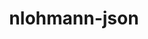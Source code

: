 ---
title: "nlohmann-json"
layout: cache
categories: [package, develop]
meta: {"compilers": ["cce@=18.0.0", "gcc@=10.3.0", "gcc@=11.1.0", "gcc@=11.4.0", "gcc@=13.2.0", "gcc@=9.4.0", "msvc@=19.39.33523", "oneapi@=2024.1.0", "oneapi@=2024.2.1"], "num_specs": 41, "num_specs_by_stack": {"aws-pcluster-x86_64_v4": 6, "data-vis-sdk": 5, "e4s": 6, "e4s-cray-rhel": 3, "e4s-cray-sles": 2, "e4s-neoverse-v2": 3, "e4s-neoverse_v1": 2, "e4s-oneapi": 6, "e4s-power": 1, "e4s-rocm-external": 3, "hep": 3, "ml-linux-x86_64-rocm": 3, "root": 41, "windows-vis": 1}, "oss": ["amzn2", "rhel8", "sle_hpc15", "ubuntu20.04", "ubuntu22.04", "ubuntu24.04", "windows10.0.20348"], "platforms": ["linux", "windows"], "stacks": ["aws-pcluster-x86_64_v4", "data-vis-sdk", "e4s", "e4s-cray-rhel", "e4s-cray-sles", "e4s-neoverse-v2", "e4s-neoverse_v1", "e4s-oneapi", "e4s-power", "e4s-rocm-external", "hep", "ml-linux-x86_64-rocm", "root", "windows-vis"], "targets": ["neoverse_v1", "neoverse_v2", "ppc64le", "x86_64", "x86_64_v3", "x86_64_v4"], "versions": ["3.11.3"]}
spec_details: [{"compiler": "gcc@=9.4.0", "hash": "5zjpi6thakzq26uojjw7l6h6h4nfwj4y", "os": "ubuntu20.04", "platform": "linux", "size": "-", "stacks": ["e4s-power", "root"], "tarball": "https://binaries.spack.io/develop/build_cache/linux-ubuntu20.04-ppc64le/gcc-9.4.0/nlohmann-json-3.11.3/linux-ubuntu20.04-ppc64le-gcc-9.4.0-nlohmann-json-3.11.3-5zjpi6thakzq26uojjw7l6h6h4nfwj4y.spack", "target": "ppc64le", "variants": ["build_system=cmake", "build_type=Release", "generator=make", "~ipo", "+multiple_headers"], "versions": ["3.11.3"]}, {"compiler": "gcc@=11.1.0", "hash": "67774bmtvhgr7asf7yclkjpwebsi4l2l", "os": "ubuntu20.04", "platform": "linux", "size": "-", "stacks": ["data-vis-sdk", "root"], "tarball": "https://binaries.spack.io/develop/build_cache/linux-ubuntu20.04-x86_64_v3/gcc-11.1.0/nlohmann-json-3.11.3/linux-ubuntu20.04-x86_64_v3-gcc-11.1.0-nlohmann-json-3.11.3-67774bmtvhgr7asf7yclkjpwebsi4l2l.spack", "target": "x86_64_v3", "variants": ["build_system=cmake", "build_type=Release", "generator=make", "~ipo", "+multiple_headers"], "versions": ["3.11.3"]}, {"compiler": "gcc@=11.4.0", "hash": "6lkecks5q4hkpxfsddouwcuxta5hrwsa", "os": "ubuntu22.04", "platform": "linux", "size": "-", "stacks": ["e4s", "root"], "tarball": "https://binaries.spack.io/develop/build_cache/linux-ubuntu22.04-x86_64_v3/gcc-11.4.0/nlohmann-json-3.11.3/linux-ubuntu22.04-x86_64_v3-gcc-11.4.0-nlohmann-json-3.11.3-6lkecks5q4hkpxfsddouwcuxta5hrwsa.spack", "target": "x86_64_v3", "variants": ["build_system=cmake", "build_type=Release", "generator=make", "~ipo", "+multiple_headers"], "versions": ["3.11.3"]}, {"compiler": "gcc@=11.1.0", "hash": "6zgb77lplfbzhmpwioxbeh2juecgpwkk", "os": "ubuntu20.04", "platform": "linux", "size": "-", "stacks": ["data-vis-sdk", "root"], "tarball": "https://binaries.spack.io/develop/build_cache/linux-ubuntu20.04-x86_64_v3/gcc-11.1.0/nlohmann-json-3.11.3/linux-ubuntu20.04-x86_64_v3-gcc-11.1.0-nlohmann-json-3.11.3-6zgb77lplfbzhmpwioxbeh2juecgpwkk.spack", "target": "x86_64_v3", "variants": ["build_system=cmake", "build_type=Release", "generator=make", "~ipo", "+multiple_headers"], "versions": ["3.11.3"]}, {"compiler": "gcc@=11.4.0", "hash": "bhmxyqqv23brvb7pe442fz2vhwvaaxlq", "os": "ubuntu22.04", "platform": "linux", "size": "-", "stacks": ["hep", "root"], "tarball": "https://binaries.spack.io/develop/build_cache/linux-ubuntu22.04-x86_64_v3/gcc-11.4.0/nlohmann-json-3.11.3/linux-ubuntu22.04-x86_64_v3-gcc-11.4.0-nlohmann-json-3.11.3-bhmxyqqv23brvb7pe442fz2vhwvaaxlq.spack", "target": "x86_64_v3", "variants": ["build_system=cmake", "build_type=Release", "generator=make", "~ipo", "+multiple_headers"], "versions": ["3.11.3"]}, {"compiler": "gcc@=11.4.0", "hash": "cfjxtun6hzt3x7yuqawos3qmrbko5edd", "os": "ubuntu22.04", "platform": "linux", "size": "-", "stacks": ["e4s-neoverse-v2", "root"], "tarball": "https://binaries.spack.io/develop/build_cache/linux-ubuntu22.04-neoverse_v2/gcc-11.4.0/nlohmann-json-3.11.3/linux-ubuntu22.04-neoverse_v2-gcc-11.4.0-nlohmann-json-3.11.3-cfjxtun6hzt3x7yuqawos3qmrbko5edd.spack", "target": "neoverse_v2", "variants": ["build_system=cmake", "build_type=Release", "generator=make", "~ipo", "+multiple_headers"], "versions": ["3.11.3"]}, {"compiler": "gcc@=11.1.0", "hash": "cw6jiopfm2xcrpw3zgveuenu6bvbcick", "os": "ubuntu20.04", "platform": "linux", "size": "-", "stacks": ["data-vis-sdk", "root"], "tarball": "https://binaries.spack.io/develop/build_cache/linux-ubuntu20.04-x86_64_v3/gcc-11.1.0/nlohmann-json-3.11.3/linux-ubuntu20.04-x86_64_v3-gcc-11.1.0-nlohmann-json-3.11.3-cw6jiopfm2xcrpw3zgveuenu6bvbcick.spack", "target": "x86_64_v3", "variants": ["build_system=cmake", "build_type=Release", "generator=make", "~ipo", "+multiple_headers"], "versions": ["3.11.3"]}, {"compiler": "gcc@=11.4.0", "hash": "dgajoodwqdwap7u4bst5di3bavdrpmcj", "os": "ubuntu22.04", "platform": "linux", "size": "-", "stacks": ["e4s-neoverse_v1", "root"], "tarball": "https://binaries.spack.io/develop/build_cache/linux-ubuntu22.04-neoverse_v1/gcc-11.4.0/nlohmann-json-3.11.3/linux-ubuntu22.04-neoverse_v1-gcc-11.4.0-nlohmann-json-3.11.3-dgajoodwqdwap7u4bst5di3bavdrpmcj.spack", "target": "neoverse_v1", "variants": ["build_system=cmake", "build_type=Release", "generator=make", "~ipo", "+multiple_headers"], "versions": ["3.11.3"]}, {"compiler": "gcc@=11.4.0", "hash": "f3ecxm2hebv6zfyym3lis2gpy7wdsixv", "os": "ubuntu22.04", "platform": "linux", "size": "-", "stacks": ["e4s", "root"], "tarball": "https://binaries.spack.io/develop/build_cache/linux-ubuntu22.04-x86_64_v3/gcc-11.4.0/nlohmann-json-3.11.3/linux-ubuntu22.04-x86_64_v3-gcc-11.4.0-nlohmann-json-3.11.3-f3ecxm2hebv6zfyym3lis2gpy7wdsixv.spack", "target": "x86_64_v3", "variants": ["build_system=cmake", "build_type=Release", "generator=make", "~ipo", "+multiple_headers"], "versions": ["3.11.3"]}, {"compiler": "msvc@=19.39.33523", "hash": "h2fbd7irj7iugtlmuo64efg5om4abkwo", "os": "windows10.0.20348", "platform": "windows", "size": "-", "stacks": ["root", "windows-vis"], "tarball": "https://binaries.spack.io/develop/build_cache/windows-windows10.0.20348-x86_64/msvc-19.39.33523/nlohmann-json-3.11.3/windows-windows10.0.20348-x86_64-msvc-19.39.33523-nlohmann-json-3.11.3-h2fbd7irj7iugtlmuo64efg5om4abkwo.spack", "target": "x86_64", "variants": ["build_system=cmake", "build_type=Release", "generator=ninja", "~ipo", "+multiple_headers"], "versions": ["3.11.3"]}, {"compiler": "oneapi@=2024.2.1", "hash": "hcn5b2ue4dnh26b65fvahve5qkvvulf7", "os": "ubuntu22.04", "platform": "linux", "size": "-", "stacks": ["e4s-oneapi", "root"], "tarball": "https://binaries.spack.io/develop/build_cache/linux-ubuntu22.04-x86_64_v3/oneapi-2024.2.1/nlohmann-json-3.11.3/linux-ubuntu22.04-x86_64_v3-oneapi-2024.2.1-nlohmann-json-3.11.3-hcn5b2ue4dnh26b65fvahve5qkvvulf7.spack", "target": "x86_64_v3", "variants": ["build_system=cmake", "build_type=Release", "generator=make", "~ipo", "+multiple_headers"], "versions": ["3.11.3"]}, {"compiler": "oneapi@=2024.2.1", "hash": "hlg3pesqe4falikvtyfiqz4mosiw3fvy", "os": "ubuntu22.04", "platform": "linux", "size": "-", "stacks": ["e4s-oneapi", "root"], "tarball": "https://binaries.spack.io/develop/build_cache/linux-ubuntu22.04-x86_64_v3/oneapi-2024.2.1/nlohmann-json-3.11.3/linux-ubuntu22.04-x86_64_v3-oneapi-2024.2.1-nlohmann-json-3.11.3-hlg3pesqe4falikvtyfiqz4mosiw3fvy.spack", "target": "x86_64_v3", "variants": ["build_system=cmake", "build_type=Release", "generator=make", "~ipo", "+multiple_headers"], "versions": ["3.11.3"]}, {"compiler": "gcc@=10.3.0", "hash": "hwd74ihkumg4vulxz42e3b5vqd3hfabw", "os": "sle_hpc15", "platform": "linux", "size": "-", "stacks": ["e4s-cray-sles", "root"], "tarball": "https://binaries.spack.io/develop/build_cache/linux-sle_hpc15-x86_64_v4/gcc-10.3.0/nlohmann-json-3.11.3/linux-sle_hpc15-x86_64_v4-gcc-10.3.0-nlohmann-json-3.11.3-hwd74ihkumg4vulxz42e3b5vqd3hfabw.spack", "target": "x86_64_v4", "variants": ["build_system=cmake", "build_type=Release", "generator=make", "~ipo", "+multiple_headers"], "versions": ["3.11.3"]}, {"compiler": "oneapi@=2024.2.1", "hash": "hxvocq6h7g4alwjlxkktduwp4bli2y35", "os": "ubuntu22.04", "platform": "linux", "size": "-", "stacks": ["e4s-oneapi", "root"], "tarball": "https://binaries.spack.io/develop/build_cache/linux-ubuntu22.04-x86_64_v3/oneapi-2024.2.1/nlohmann-json-3.11.3/linux-ubuntu22.04-x86_64_v3-oneapi-2024.2.1-nlohmann-json-3.11.3-hxvocq6h7g4alwjlxkktduwp4bli2y35.spack", "target": "x86_64_v3", "variants": ["build_system=cmake", "build_type=Release", "generator=make", "~ipo", "+multiple_headers"], "versions": ["3.11.3"]}, {"compiler": "oneapi@=2024.1.0", "hash": "ik26u4ubjop3zd7bvgek7xbasqqyi6d6", "os": "amzn2", "platform": "linux", "size": "-", "stacks": ["aws-pcluster-x86_64_v4", "root"], "tarball": "https://binaries.spack.io/develop/build_cache/linux-amzn2-x86_64_v3/oneapi-2024.1.0/nlohmann-json-3.11.3/linux-amzn2-x86_64_v3-oneapi-2024.1.0-nlohmann-json-3.11.3-ik26u4ubjop3zd7bvgek7xbasqqyi6d6.spack", "target": "x86_64_v3", "variants": ["build_system=cmake", "build_type=Release", "generator=make", "~ipo", "+multiple_headers"], "versions": ["3.11.3"]}, {"compiler": "gcc@=13.2.0", "hash": "j7woo35jxke5ubnslmdrzu4ib3bpj4ln", "os": "ubuntu24.04", "platform": "linux", "size": "-", "stacks": ["ml-linux-x86_64-rocm", "root"], "tarball": "https://binaries.spack.io/develop/build_cache/linux-ubuntu24.04-x86_64_v3/gcc-13.2.0/nlohmann-json-3.11.3/linux-ubuntu24.04-x86_64_v3-gcc-13.2.0-nlohmann-json-3.11.3-j7woo35jxke5ubnslmdrzu4ib3bpj4ln.spack", "target": "x86_64_v3", "variants": ["build_system=cmake", "build_type=Release", "generator=make", "~ipo", "+multiple_headers"], "versions": ["3.11.3"]}, {"compiler": "gcc@=11.4.0", "hash": "l23udjwuryl7r2aeyp4kcs6fynqx27yh", "os": "ubuntu22.04", "platform": "linux", "size": "-", "stacks": ["e4s", "e4s-rocm-external", "root"], "tarball": "https://binaries.spack.io/develop/build_cache/linux-ubuntu22.04-x86_64_v3/gcc-11.4.0/nlohmann-json-3.11.3/linux-ubuntu22.04-x86_64_v3-gcc-11.4.0-nlohmann-json-3.11.3-l23udjwuryl7r2aeyp4kcs6fynqx27yh.spack", "target": "x86_64_v3", "variants": ["build_system=cmake", "build_type=Release", "generator=make", "~ipo", "+multiple_headers"], "versions": ["3.11.3"]}, {"compiler": "oneapi@=2024.1.0", "hash": "l24jqw6aedcgga6jk63tegnbvnbgu7kb", "os": "amzn2", "platform": "linux", "size": "-", "stacks": ["aws-pcluster-x86_64_v4", "root"], "tarball": "https://binaries.spack.io/develop/build_cache/linux-amzn2-x86_64_v4/oneapi-2024.1.0/nlohmann-json-3.11.3/linux-amzn2-x86_64_v4-oneapi-2024.1.0-nlohmann-json-3.11.3-l24jqw6aedcgga6jk63tegnbvnbgu7kb.spack", "target": "x86_64_v4", "variants": ["build_system=cmake", "build_type=Release", "generator=make", "~ipo", "+multiple_headers"], "versions": ["3.11.3"]}, {"compiler": "gcc@=11.4.0", "hash": "lgiicsuo7ch4or6fbtxqtrt2jfmyqrdw", "os": "ubuntu22.04", "platform": "linux", "size": "-", "stacks": ["e4s-neoverse-v2", "root"], "tarball": "https://binaries.spack.io/develop/build_cache/linux-ubuntu22.04-neoverse_v2/gcc-11.4.0/nlohmann-json-3.11.3/linux-ubuntu22.04-neoverse_v2-gcc-11.4.0-nlohmann-json-3.11.3-lgiicsuo7ch4or6fbtxqtrt2jfmyqrdw.spack", "target": "neoverse_v2", "variants": ["build_system=cmake", "build_type=Release", "generator=make", "~ipo", "+multiple_headers"], "versions": ["3.11.3"]}, {"compiler": "oneapi@=2024.2.1", "hash": "lkcavslwp4pjfwpbwyhqfbrvuj7cno4q", "os": "ubuntu22.04", "platform": "linux", "size": "-", "stacks": ["e4s-oneapi", "root"], "tarball": "https://binaries.spack.io/develop/build_cache/linux-ubuntu22.04-x86_64_v3/oneapi-2024.2.1/nlohmann-json-3.11.3/linux-ubuntu22.04-x86_64_v3-oneapi-2024.2.1-nlohmann-json-3.11.3-lkcavslwp4pjfwpbwyhqfbrvuj7cno4q.spack", "target": "x86_64_v3", "variants": ["build_system=cmake", "build_type=Release", "generator=make", "~ipo", "+multiple_headers"], "versions": ["3.11.3"]}, {"compiler": "gcc@=11.4.0", "hash": "mnftwsn4dehmpoofgkhdulcd6n42csif", "os": "ubuntu22.04", "platform": "linux", "size": "-", "stacks": ["hep", "root"], "tarball": "https://binaries.spack.io/develop/build_cache/linux-ubuntu22.04-x86_64_v3/gcc-11.4.0/nlohmann-json-3.11.3/linux-ubuntu22.04-x86_64_v3-gcc-11.4.0-nlohmann-json-3.11.3-mnftwsn4dehmpoofgkhdulcd6n42csif.spack", "target": "x86_64_v3", "variants": ["build_system=cmake", "build_type=Release", "generator=make", "~ipo", "+multiple_headers"], "versions": ["3.11.3"]}, {"compiler": "gcc@=11.4.0", "hash": "n66yv4fmh33yjprg3aes3eoqa7px7aag", "os": "ubuntu22.04", "platform": "linux", "size": "-", "stacks": ["hep", "root"], "tarball": "https://binaries.spack.io/develop/build_cache/linux-ubuntu22.04-x86_64_v3/gcc-11.4.0/nlohmann-json-3.11.3/linux-ubuntu22.04-x86_64_v3-gcc-11.4.0-nlohmann-json-3.11.3-n66yv4fmh33yjprg3aes3eoqa7px7aag.spack", "target": "x86_64_v3", "variants": ["build_system=cmake", "build_type=Release", "generator=make", "~ipo", "+multiple_headers"], "versions": ["3.11.3"]}, {"compiler": "gcc@=11.4.0", "hash": "nbazz7r3c2ajnseg4vwkwudwqlq7ezlk", "os": "ubuntu22.04", "platform": "linux", "size": "-", "stacks": ["e4s", "root"], "tarball": "https://binaries.spack.io/develop/build_cache/linux-ubuntu22.04-x86_64_v3/gcc-11.4.0/nlohmann-json-3.11.3/linux-ubuntu22.04-x86_64_v3-gcc-11.4.0-nlohmann-json-3.11.3-nbazz7r3c2ajnseg4vwkwudwqlq7ezlk.spack", "target": "x86_64_v3", "variants": ["build_system=cmake", "build_type=Release", "generator=make", "~ipo", "+multiple_headers"], "versions": ["3.11.3"]}, {"compiler": "oneapi@=2024.1.0", "hash": "odvtqevg3bbjgny3ywsjxaynqubjdlpw", "os": "amzn2", "platform": "linux", "size": "-", "stacks": ["aws-pcluster-x86_64_v4", "root"], "tarball": "https://binaries.spack.io/develop/build_cache/linux-amzn2-x86_64_v3/oneapi-2024.1.0/nlohmann-json-3.11.3/linux-amzn2-x86_64_v3-oneapi-2024.1.0-nlohmann-json-3.11.3-odvtqevg3bbjgny3ywsjxaynqubjdlpw.spack", "target": "x86_64_v3", "variants": ["build_system=cmake", "build_type=Release", "generator=make", "~ipo", "+multiple_headers"], "versions": ["3.11.3"]}, {"compiler": "cce@=18.0.0", "hash": "ojurufroxxosfbuyg5l3edjissywtyh5", "os": "rhel8", "platform": "linux", "size": "-", "stacks": ["e4s-cray-rhel", "root"], "tarball": "https://binaries.spack.io/develop/build_cache/linux-rhel8-x86_64_v3/cce-18.0.0/nlohmann-json-3.11.3/linux-rhel8-x86_64_v3-cce-18.0.0-nlohmann-json-3.11.3-ojurufroxxosfbuyg5l3edjissywtyh5.spack", "target": "x86_64_v3", "variants": ["build_system=cmake", "build_type=Release", "generator=make", "~ipo", "+multiple_headers"], "versions": ["3.11.3"]}, {"compiler": "oneapi@=2024.1.0", "hash": "ollsprzpxv7dw2if3yelbo6hspzgp6dw", "os": "amzn2", "platform": "linux", "size": "-", "stacks": ["aws-pcluster-x86_64_v4", "root"], "tarball": "https://binaries.spack.io/develop/build_cache/linux-amzn2-x86_64_v3/oneapi-2024.1.0/nlohmann-json-3.11.3/linux-amzn2-x86_64_v3-oneapi-2024.1.0-nlohmann-json-3.11.3-ollsprzpxv7dw2if3yelbo6hspzgp6dw.spack", "target": "x86_64_v3", "variants": ["build_system=cmake", "build_type=Release", "generator=make", "~ipo", "+multiple_headers"], "versions": ["3.11.3"]}, {"compiler": "oneapi@=2024.1.0", "hash": "omccpaoywf6b55umionx7b7zhbfxcs3p", "os": "amzn2", "platform": "linux", "size": "-", "stacks": ["aws-pcluster-x86_64_v4", "root"], "tarball": "https://binaries.spack.io/develop/build_cache/linux-amzn2-x86_64_v4/oneapi-2024.1.0/nlohmann-json-3.11.3/linux-amzn2-x86_64_v4-oneapi-2024.1.0-nlohmann-json-3.11.3-omccpaoywf6b55umionx7b7zhbfxcs3p.spack", "target": "x86_64_v4", "variants": ["build_system=cmake", "build_type=Release", "generator=make", "~ipo", "+multiple_headers"], "versions": ["3.11.3"]}, {"compiler": "gcc@=13.2.0", "hash": "p2drsgx6wuszuvyemfja5g2zmqavmcsc", "os": "ubuntu24.04", "platform": "linux", "size": "-", "stacks": ["ml-linux-x86_64-rocm", "root"], "tarball": "https://binaries.spack.io/develop/build_cache/linux-ubuntu24.04-x86_64_v3/gcc-13.2.0/nlohmann-json-3.11.3/linux-ubuntu24.04-x86_64_v3-gcc-13.2.0-nlohmann-json-3.11.3-p2drsgx6wuszuvyemfja5g2zmqavmcsc.spack", "target": "x86_64_v3", "variants": ["build_system=cmake", "build_type=Release", "generator=make", "~ipo", "+multiple_headers"], "versions": ["3.11.3"]}, {"compiler": "cce@=18.0.0", "hash": "poqx526vx5d2ih2ex437wy4xseug6uki", "os": "rhel8", "platform": "linux", "size": "-", "stacks": ["e4s-cray-rhel", "root"], "tarball": "https://binaries.spack.io/develop/build_cache/linux-rhel8-x86_64_v3/cce-18.0.0/nlohmann-json-3.11.3/linux-rhel8-x86_64_v3-cce-18.0.0-nlohmann-json-3.11.3-poqx526vx5d2ih2ex437wy4xseug6uki.spack", "target": "x86_64_v3", "variants": ["build_system=cmake", "build_type=Release", "generator=make", "~ipo", "+multiple_headers"], "versions": ["3.11.3"]}, {"compiler": "oneapi@=2024.2.1", "hash": "pvs4yqntgcygino55z6evujbxr4qcnp5", "os": "ubuntu22.04", "platform": "linux", "size": "-", "stacks": ["e4s-oneapi", "root"], "tarball": "https://binaries.spack.io/develop/build_cache/linux-ubuntu22.04-x86_64_v3/oneapi-2024.2.1/nlohmann-json-3.11.3/linux-ubuntu22.04-x86_64_v3-oneapi-2024.2.1-nlohmann-json-3.11.3-pvs4yqntgcygino55z6evujbxr4qcnp5.spack", "target": "x86_64_v3", "variants": ["build_system=cmake", "build_type=Release", "generator=make", "~ipo", "+multiple_headers"], "versions": ["3.11.3"]}, {"compiler": "gcc@=11.1.0", "hash": "rt2j4doi3jw2nlsqpj4jivq3ogahhqoy", "os": "ubuntu20.04", "platform": "linux", "size": "-", "stacks": ["data-vis-sdk", "root"], "tarball": "https://binaries.spack.io/develop/build_cache/linux-ubuntu20.04-x86_64_v3/gcc-11.1.0/nlohmann-json-3.11.3/linux-ubuntu20.04-x86_64_v3-gcc-11.1.0-nlohmann-json-3.11.3-rt2j4doi3jw2nlsqpj4jivq3ogahhqoy.spack", "target": "x86_64_v3", "variants": ["build_system=cmake", "build_type=Release", "generator=make", "~ipo", "+multiple_headers"], "versions": ["3.11.3"]}, {"compiler": "oneapi@=2024.1.0", "hash": "ty56kvpnycnyxxg7r7omssuvhjmryyih", "os": "amzn2", "platform": "linux", "size": "-", "stacks": ["aws-pcluster-x86_64_v4", "root"], "tarball": "https://binaries.spack.io/develop/build_cache/linux-amzn2-x86_64_v4/oneapi-2024.1.0/nlohmann-json-3.11.3/linux-amzn2-x86_64_v4-oneapi-2024.1.0-nlohmann-json-3.11.3-ty56kvpnycnyxxg7r7omssuvhjmryyih.spack", "target": "x86_64_v4", "variants": ["build_system=cmake", "build_type=Release", "generator=make", "~ipo", "+multiple_headers"], "versions": ["3.11.3"]}, {"compiler": "gcc@=13.2.0", "hash": "tzhik7jqup5nrkypvo7mtckahmuygmvz", "os": "ubuntu24.04", "platform": "linux", "size": "-", "stacks": ["ml-linux-x86_64-rocm", "root"], "tarball": "https://binaries.spack.io/develop/build_cache/linux-ubuntu24.04-x86_64_v3/gcc-13.2.0/nlohmann-json-3.11.3/linux-ubuntu24.04-x86_64_v3-gcc-13.2.0-nlohmann-json-3.11.3-tzhik7jqup5nrkypvo7mtckahmuygmvz.spack", "target": "x86_64_v3", "variants": ["build_system=cmake", "build_type=Release", "generator=make", "~ipo", "+multiple_headers"], "versions": ["3.11.3"]}, {"compiler": "gcc@=10.3.0", "hash": "u7zino2zag4te2vjehval7ra3loaeqyc", "os": "sle_hpc15", "platform": "linux", "size": "-", "stacks": ["e4s-cray-sles", "root"], "tarball": "https://binaries.spack.io/develop/build_cache/linux-sle_hpc15-x86_64_v4/gcc-10.3.0/nlohmann-json-3.11.3/linux-sle_hpc15-x86_64_v4-gcc-10.3.0-nlohmann-json-3.11.3-u7zino2zag4te2vjehval7ra3loaeqyc.spack", "target": "x86_64_v4", "variants": ["build_system=cmake", "build_type=Release", "generator=make", "~ipo", "+multiple_headers"], "versions": ["3.11.3"]}, {"compiler": "gcc@=11.1.0", "hash": "v7luuc5fkzljr5iestmlvjkqbln3fxeh", "os": "ubuntu20.04", "platform": "linux", "size": "-", "stacks": ["data-vis-sdk", "root"], "tarball": "https://binaries.spack.io/develop/build_cache/linux-ubuntu20.04-x86_64_v3/gcc-11.1.0/nlohmann-json-3.11.3/linux-ubuntu20.04-x86_64_v3-gcc-11.1.0-nlohmann-json-3.11.3-v7luuc5fkzljr5iestmlvjkqbln3fxeh.spack", "target": "x86_64_v3", "variants": ["build_system=cmake", "build_type=Release", "generator=make", "~ipo", "+multiple_headers"], "versions": ["3.11.3"]}, {"compiler": "gcc@=11.4.0", "hash": "vcg7q6zvdbhguccwaysmf6n6hbmez7zz", "os": "ubuntu22.04", "platform": "linux", "size": "-", "stacks": ["e4s", "e4s-rocm-external", "root"], "tarball": "https://binaries.spack.io/develop/build_cache/linux-ubuntu22.04-x86_64_v3/gcc-11.4.0/nlohmann-json-3.11.3/linux-ubuntu22.04-x86_64_v3-gcc-11.4.0-nlohmann-json-3.11.3-vcg7q6zvdbhguccwaysmf6n6hbmez7zz.spack", "target": "x86_64_v3", "variants": ["build_system=cmake", "build_type=Release", "generator=make", "~ipo", "+multiple_headers"], "versions": ["3.11.3"]}, {"compiler": "cce@=18.0.0", "hash": "wesoofx4sizqyzony6lypsza2x723bun", "os": "rhel8", "platform": "linux", "size": "-", "stacks": ["e4s-cray-rhel", "root"], "tarball": "https://binaries.spack.io/develop/build_cache/linux-rhel8-x86_64_v3/cce-18.0.0/nlohmann-json-3.11.3/linux-rhel8-x86_64_v3-cce-18.0.0-nlohmann-json-3.11.3-wesoofx4sizqyzony6lypsza2x723bun.spack", "target": "x86_64_v3", "variants": ["build_system=cmake", "build_type=Release", "generator=make", "~ipo", "+multiple_headers"], "versions": ["3.11.3"]}, {"compiler": "oneapi@=2024.2.1", "hash": "wm3iho3vye3t2bw3loys2pweqlta65jy", "os": "ubuntu22.04", "platform": "linux", "size": "-", "stacks": ["e4s-oneapi", "root"], "tarball": "https://binaries.spack.io/develop/build_cache/linux-ubuntu22.04-x86_64_v3/oneapi-2024.2.1/nlohmann-json-3.11.3/linux-ubuntu22.04-x86_64_v3-oneapi-2024.2.1-nlohmann-json-3.11.3-wm3iho3vye3t2bw3loys2pweqlta65jy.spack", "target": "x86_64_v3", "variants": ["build_system=cmake", "build_type=Release", "generator=make", "~ipo", "+multiple_headers"], "versions": ["3.11.3"]}, {"compiler": "gcc@=11.4.0", "hash": "xnrzck6rfijefxkpipn6oia5p73zlyuh", "os": "ubuntu22.04", "platform": "linux", "size": "-", "stacks": ["e4s-neoverse-v2", "root"], "tarball": "https://binaries.spack.io/develop/build_cache/linux-ubuntu22.04-neoverse_v2/gcc-11.4.0/nlohmann-json-3.11.3/linux-ubuntu22.04-neoverse_v2-gcc-11.4.0-nlohmann-json-3.11.3-xnrzck6rfijefxkpipn6oia5p73zlyuh.spack", "target": "neoverse_v2", "variants": ["build_system=cmake", "build_type=Release", "generator=make", "~ipo", "+multiple_headers"], "versions": ["3.11.3"]}, {"compiler": "gcc@=11.4.0", "hash": "xz22vlu4yxmdn55caufdjg55unsrwsli", "os": "ubuntu22.04", "platform": "linux", "size": "-", "stacks": ["e4s", "e4s-rocm-external", "root"], "tarball": "https://binaries.spack.io/develop/build_cache/linux-ubuntu22.04-x86_64_v3/gcc-11.4.0/nlohmann-json-3.11.3/linux-ubuntu22.04-x86_64_v3-gcc-11.4.0-nlohmann-json-3.11.3-xz22vlu4yxmdn55caufdjg55unsrwsli.spack", "target": "x86_64_v3", "variants": ["build_system=cmake", "build_type=Release", "generator=make", "~ipo", "+multiple_headers"], "versions": ["3.11.3"]}, {"compiler": "gcc@=11.4.0", "hash": "yi4rbmmlz43u5cc6bqfmr6tmc6ebop2j", "os": "ubuntu22.04", "platform": "linux", "size": "-", "stacks": ["e4s-neoverse_v1", "root"], "tarball": "https://binaries.spack.io/develop/build_cache/linux-ubuntu22.04-neoverse_v1/gcc-11.4.0/nlohmann-json-3.11.3/linux-ubuntu22.04-neoverse_v1-gcc-11.4.0-nlohmann-json-3.11.3-yi4rbmmlz43u5cc6bqfmr6tmc6ebop2j.spack", "target": "neoverse_v1", "variants": ["build_system=cmake", "build_type=Release", "generator=make", "~ipo", "+multiple_headers"], "versions": ["3.11.3"]}]
---